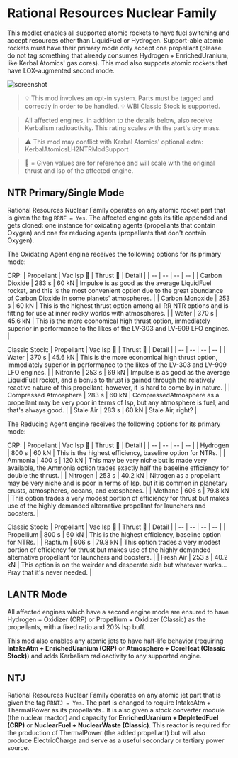 # Rational Resources Nuclear Family
This modlet enables all supported atomic rockets to have fuel switching and accept resources other than LiquidFuel or Hydrogen. Support-able atomic rockets must have their primary mode only accept one propellant (please do not tag something that already consumes Hydrogen + EnrichedUranium, like Kerbal Atomics' gas cores). This mod also supports atomic rockets that have LOX-augmented second mode.

![screenshot](https://i.imgur.com/8gNXvRi.png)

> :bulb: This mod involves an opt-in system. Parts must be tagged and correctly in order to be handled.
> :bulb: WBI Classic Stock is supported.

> All affected engines, in addtion to the details below, also receive Kerbalism radioactivity. This rating scales with the part's dry mass.

> :warning: This mod may conflict with Kerbal Atomics' optional extra: KerbalAtomicsLH2NTRModSupport

> :small_orange_diamond: = Given values are for reference and will scale with the original thrust and Isp of the affected engine.

## NTR Primary/Single Mode
Rational Resources Nuclear Family operates on any atomic rocket part that is given the tag `RRNF = Yes`. The affected engine gets its title appended and gets cloned: one instance for oxidating agents (propellants that contain Oxygen) and one for reducing agents (propellants that don't contain Oxygen).


The Oxidating Agent engine receives the following options for its primary mode: 

CRP:
| Propellant | Vac Isp :small_orange_diamond: | Thrust :small_orange_diamond: | Detail |
| -- | -- | -- | -- |
| Carbon Dioxide | 283 s | 60 kN | Impulse is as good as the average LiquidFuel rocket, and this is the most convenient option due to the great abundance of Carbon Dioxide in some planets' atmospheres. |
| Carbon Monoxide | 253 s | 60 kN | This is the highest thrust option among all RR NTR options and is fitting for use at inner rocky worlds with atmospheres. |
| Water | 370 s | 45.6 kN | This is the more economical high thrust option, immediately superior in performance to the likes of the LV-303 and LV-909 LFO engines. |

Classic Stock:
| Propellant | Vac Isp :small_orange_diamond: | Thrust :small_orange_diamond: | Detail |
| -- | -- | -- | -- |
| Water | 370 s | 45.6 kN | This is the more economical high thrust option, immediately superior in performance to the likes of the LV-303 and LV-909 LFO engines. |
| Nitronite | 253 s | 69 kN | Impulse is as good as the average LiquidFuel rocket, and a bonus to thrust is gained through the relatively reactive nature of this propellant, however, it is hard to come by in nature. |
| Compressed Atmosphere | 283 s | 60 kN | CompressedAtmosphere as a propellant may be very poor in terms of Isp, but any atmosphere is fuel, and that's always good. |
| Stale Air | 283 s | 60 kN | Stale Air, right? |


The Reducing Agent engine receives the following options for its primary mode: 

CRP:
| Propellant | Vac Isp :small_orange_diamond: | Thrust :small_orange_diamond: | Detail |
| -- | -- | -- | -- |
| Hydrogen | 800 s | 60 kN | This is the highest efficiency, baseline option for NTRs. |
| Ammonia | 400 s | 120 kN | This may be very niche but is made very available, the Ammonia option trades exactly half the baseline efficiency for double the thrust. |
| Nitrogen | 253 s | 40.2 kN | Nitrogen as a propellant may be very niche and is poor in terms of Isp, but it is common in planetary crusts, atmospheres, oceans, and exospheres. |
| Methane | 606 s | 79.8 kN | This option trades a very modest portion of efficiency for thrust but makes use of the highly demanded alternative propellant for launchers and boosters. |

Classic Stock:
| Propellant | Vac Isp :small_orange_diamond: | Thrust :small_orange_diamond: | Detail |
| -- | -- | -- | -- |
| Propellium | 800 s | 60 kN | This is the highest efficiency, baseline option for NTRs. |
| Raptium | 606 s | 79.8 kN | This option trades a very modest portion of efficiency for thrust but makes use of the highly demanded alternative propellant for launchers and boosters. |
| Fresh Air | 253 s | 40.2 kN | This option is on the weirder and desperate side but whatever works... Pray that it's never needed. |

## LANTR Mode
All affected engines which have a second engine mode are ensured to have Hydrogen + Oxidizer (CRP) or Propellium + Oxidizer (Classic) as the propellants, with a fixed ratio and 20% Isp buff.

This mod also enables any atomic jets to have half-life behavior (requiring **IntakeAtm + EnrichedUranium (CRP)** or **Atmosphere + CoreHeat (Classic Stock)**) and adds Kerbalism radioactivity to any supported engine.

## NTJ
Rational Resources Nuclear Family operates on any atomic jet part that is given the tag `RRNTJ = Yes`. The part is changed to require IntakeAtm + ThermalPower as its propellants.. It is also given a stock converter module (the nuclear reactor) and capacity for **EnrichedUranium + DepletedFuel (CRP)** or **NuclearFuel + NuclearWaste (Classic)**. This reactor is required for the production of ThermalPower (the added propellant) but will also produce ElectricCharge and serve as a useful secondary or tertiary power source.
